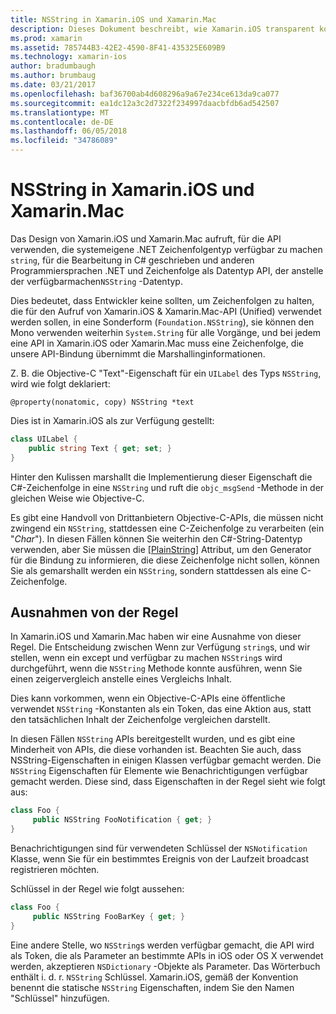 ```yaml
---
title: NSString in Xamarin.iOS und Xamarin.Mac
description: Dieses Dokument beschreibt, wie Xamarin.iOS transparent konvertiert NSString Objekte in c# Zeichenfolgenobjekten, wenn dies nicht geschieht.
ms.prod: xamarin
ms.assetid: 785744B3-42E2-4590-8F41-435325E609B9
ms.technology: xamarin-ios
author: bradumbaugh
ms.author: brumbaug
ms.date: 03/21/2017
ms.openlocfilehash: baf36700ab4d608296a9a67e234ce613da9ca077
ms.sourcegitcommit: ea1dc12a3c2d7322f234997daacbfdb6ad542507
ms.translationtype: MT
ms.contentlocale: de-DE
ms.lasthandoff: 06/05/2018
ms.locfileid: "34786089"
---
```

# <a name="nsstring-in-xamarinios-and-xamarinmac"></a>NSString in Xamarin.iOS und Xamarin.Mac

Das Design von Xamarin.iOS und Xamarin.Mac aufruft, für die API verwenden, die systemeigene .NET Zeichenfolgentyp verfügbar zu machen `string`, für die Bearbeitung in C# geschrieben und anderen Programmiersprachen .NET und Zeichenfolge als Datentyp API, der anstelle der verfügbarmachen`NSString` -Datentyp.

Dies bedeutet, dass Entwickler keine sollten, um Zeichenfolgen zu halten, die für den Aufruf von Xamarin.iOS & Xamarin.Mac-API (Unified) verwendet werden sollen, in eine Sonderform (`Foundation.NSString`), sie können den Mono verwenden weiterhin `System.String` für alle Vorgänge, und bei jedem eine API in Xamarin.iOS oder Xamarin.Mac muss eine Zeichenfolge, die unsere API-Bindung übernimmt die Marshallinginformationen.

Z. B. die Objective-C "Text"-Eigenschaft für ein `UILabel` des Typs `NSString`, wird wie folgt deklariert:

```objc
@property(nonatomic, copy) NSString *text
```

Dies ist in Xamarin.iOS als zur Verfügung gestellt:

```csharp
class UILabel {
    public string Text { get; set; }
}
```

Hinter den Kulissen marshallt die Implementierung dieser Eigenschaft die C#-Zeichenfolge in eine `NSString` und ruft die `objc_msgSend` -Methode in der gleichen Weise wie Objective-C.

Es gibt eine Handvoll von Drittanbietern Objective-C-APIs, die müssen nicht zwingend ein `NSString`, stattdessen eine C-Zeichenfolge zu verarbeiten (ein "*Char*"). In diesen Fällen können Sie weiterhin den C#-String-Datentyp verwenden, aber Sie müssen die [[PlainString]](~/cross-platform/macios/binding/objective-c-libraries.md) Attribut, um den Generator für die Bindung zu informieren, die diese Zeichenfolge nicht sollen, können Sie als gemarshallt werden ein `NSString`, sondern stattdessen als eine C-Zeichenfolge.

 <a name="Exceptions_to_the_Rule" />

## <a name="exceptions-to-the-rule"></a>Ausnahmen von der Regel

In Xamarin.iOS und Xamarin.Mac haben wir eine Ausnahme von dieser Regel. Die Entscheidung zwischen Wenn zur Verfügung `string`s, und wir stellen, wenn ein except und verfügbar zu machen `NSString`s wird durchgeführt, wenn die `NSString` Methode konnte ausführen, wenn Sie einen zeigervergleich anstelle eines Vergleichs Inhalt.

Dies kann vorkommen, wenn ein Objective-C-APIs eine öffentliche verwendet `NSString` -Konstanten als ein Token, das eine Aktion aus, statt den tatsächlichen Inhalt der Zeichenfolge vergleichen darstellt.

In diesen Fällen `NSString` APIs bereitgestellt wurden, und es gibt eine Minderheit von APIs, die diese vorhanden ist. Beachten Sie auch, dass NSString-Eigenschaften in einigen Klassen verfügbar gemacht werden. Die `NSString` Eigenschaften für Elemente wie Benachrichtigungen verfügbar gemacht werden. Diese sind, dass Eigenschaften in der Regel sieht wie folgt aus:

```csharp
class Foo {
     public NSString FooNotification { get; }
}
```
Benachrichtigungen sind für verwendeten Schlüssel der `NSNotification` Klasse, wenn Sie für ein bestimmtes Ereignis von der Laufzeit broadcast registrieren möchten.

Schlüssel in der Regel wie folgt aussehen:

```csharp
class Foo {
     public NSString FooBarKey { get; }
}
```

Eine andere Stelle, wo `NSString`s werden verfügbar gemacht, die API wird als Token, die als Parameter an bestimmte APIs in iOS oder OS X verwendet werden, akzeptieren `NSDictionary` -Objekte als Parameter. Das Wörterbuch enthält i. d. r. `NSString` Schlüssel. Xamarin.iOS, gemäß der Konvention benennt die statische `NSString` Eigenschaften, indem Sie den Namen "Schlüssel" hinzufügen.
